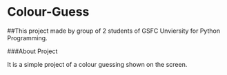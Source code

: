 # Colour-Guess

##This project made by group of 2 students of GSFC Unviersity for Python Programming.

###About Project

It is a simple project of a colour guessing shown on the screen.
